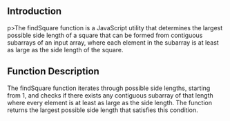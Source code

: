 <h2>Introduction</h2>
<p></p>p>The findSquare function is a JavaScript utility that determines the largest possible side length of a square that can be formed from contiguous subarrays of an input array, where each element in the subarray is at least as large as the side length of the square.

<h2>Function Description</h2>
<p>The findSquare function iterates through possible side lengths, starting from 1, and checks if there exists any contiguous subarray of that length where every element is at least as large as the side length. The function returns the largest possible side length that satisfies this condition.</p>
